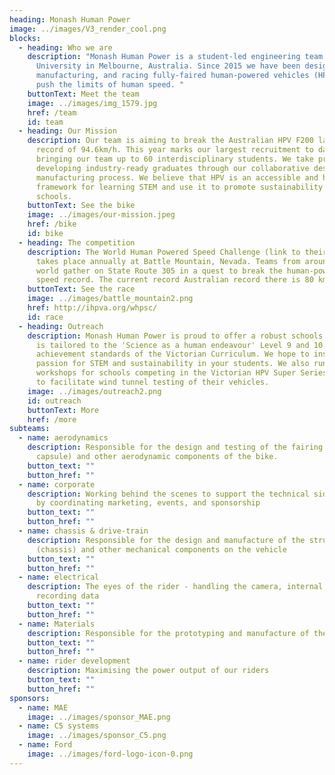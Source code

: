 ```yaml
---
heading: Monash Human Power
image: ../images/V3_render_cool.png
blocks:
  - heading: Who we are
    description: "Monash Human Power is a student-led engineering team from Monash
      University in Melbourne, Australia. Since 2015 we have been designing,
      manufacturing, and racing fully-faired human-powered vehicles (HPV) to
      push the limits of human speed. "
    buttonText: Meet the team
    image: ../images/img_1579.jpg
    href: /team
    id: team
  - heading: Our Mission
    description: Our team is aiming to break the Australian HPV F200 land speed
      record of 94.6km/h. This year marks our largest recruitment to date,
      bringing our team up to 60 interdisciplinary students. We take pride in
      developing industry-ready graduates through our collaborative design and
      manufacturing process. We believe that HPV is an accessible and hands-on
      framework for learning STEM and use it to promote sustainability in
      schools.
    buttonText: See the bike
    image: ../images/our-mission.jpeg
    href: /bike
    id: bike
  - heading: The competition
    description: The World Human Powered Speed Challenge (link to their website)
      takes place annually at Battle Mountain, Nevada. Teams from around the
      world gather on State Route 305 in a quest to break the human-powered land
      speed record. The current record Australian record there is 80 km/h.
    buttonText: See the race
    image: ../images/battle_mountain2.png
    href: http://ihpva.org/whpsc/
    id: race
  - heading: Outreach
    description: Monash Human Power is proud to offer a robust schools program that
      is tailored to the 'Science as a human endeavour' Level 9 and 10 Science
      achievement standards of the Victorian Curriculum. We hope to inspire a
      passion for STEM and sustainability in your students. We also run
      workshops for schools competing in the Victorian HPV Super Series and help
      to facilitate wind tunnel testing of their vehicles.
    image: ../images/outreach2.png
    id: outreach
    buttonText: More
    href: /more
subteams:
  - name: aerodynamics
    description: Responsible for the design and testing of the fairing (outter
      capsule) and other aerodynamic components of the bike.
    button_text: ""
    button_href: ""
  - name: corporate
    description: Working behind the scenes to support the technical side of the team
      by coordinating marketing, events, and sponsorship
    button_text: ""
    button_href: ""
  - name: chassis & drive-train
    description: Responsible for the design and manufacture of the structural frame
      (chassis) and other mechanical components on the vehicle
    button_text: ""
    button_href: ""
  - name: electrical
    description: The eyes of the rider - handling the camera, internal display, and
      recording data
    button_text: ""
    button_href: ""
  - name: Materials
    description: Responsible for the prototyping and manufacture of the fairing of our bike.
    button_text: ""
    button_href: ""
  - name: rider development
    description: Maximising the power output of our riders
    button_text: ""
    button_href: ""
sponsors:
  - name: MAE
    image: ../images/sponsor_MAE.png
  - name: C5 systems
    image: ../images/sponsor_C5.png
  - name: Ford
    image: ../images/ford-logo-icon-0.png
---
```

